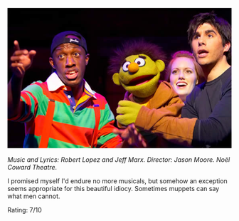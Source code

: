 <!--
.. title: Avenue Q
.. slug: avenue-q
.. date: 2007-03-21 10:00:20-05:00
.. tags: shows
.. link: 
.. description: 
.. type: text
-->


![](/files/2007/03/aveq-screen_ps01_big.jpg)

*Music and Lyrics: Robert Lopez and Jeff Marx.
Director: Jason Moore.
Noël Coward Theatre.*

I promised myself I'd endure no more musicals, but somehow an exception
seems appropriate for this beautiful idiocy. Sometimes muppets can say
what men cannot.

Rating: 7/10